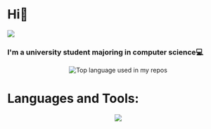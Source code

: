 # Hi👋

<img width="" src="https://komarev.com/ghpvc/?username=janzeri" />

<h3 align="left">I'm a university student majoring in computer science💻</h3>

<div align="center">
  <img width="" src="https://github-readme-stats.vercel.app/api/top-langs/?username=janzeri&layout=compact&hide_title=1&card_width=350&card_height=300&hide=pascal" alt="Top language used in my repos" />
</div>

<h1 align="left">Languages and Tools:</h1>

<p align="center">
  <a href="https://skillicons.dev">
    <img src="https://skillicons.dev/icons?i=c,cpp,java,py,pytorch,dart,flutter,androidstudio,git,github" />
  </a>
</p>

</p>
